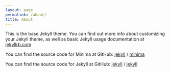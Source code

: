 ```yaml
---
layout: page
permalink: /about/
title: About
---
```


This is the base Jekyll theme. You can find out more info about
customizing your Jekyll theme, as well as basic Jekyll usage
documentation at [jekyllrb.com](https://jekyllrb.com/)

You can find the source code for Minima at GitHub:
[jekyll](https://github.com/jekyll) /
[minima](https://github.com/jekyll/minima)

You can find the source code for Jekyll at GitHub:
[jekyll](https://github.com/jekyll) /
[jekyll](https://github.com/jekyll/jekyll)
